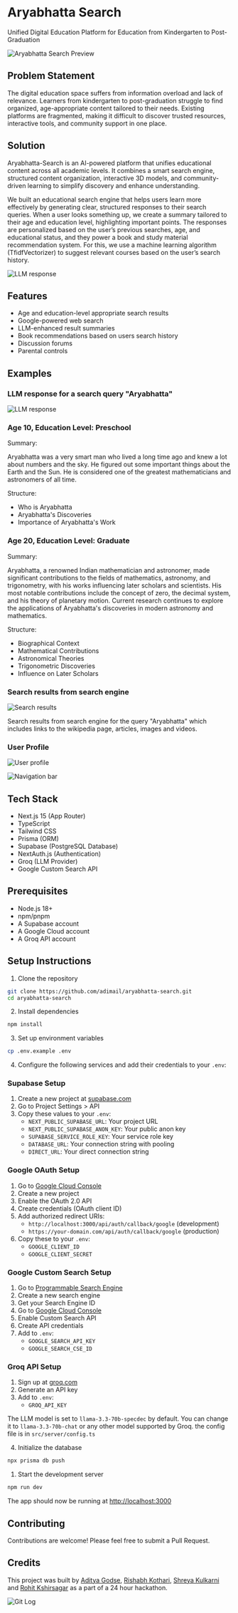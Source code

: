 # Aryabhatta Search

Unified Digital Education Platform for Education from Kindergarten to Post-Graduation

![Aryabhatta Search Preview](./public/preview.jpeg)

## Problem Statement

The digital education space suffers from information overload and lack of relevance. Learners from kindergarten to post-graduation struggle to find organized, age-appropriate content tailored to their needs. Existing platforms are fragmented, making it difficult to discover trusted resources, interactive tools, and community support in one place.

## Solution

Aryabhatta-Search is an AI-powered platform that unifies educational content across all academic levels. It combines a smart search engine, structured content organization, interactive 3D models, and community-driven learning to simplify discovery and enhance understanding.

We built an educational search engine that helps users learn more effectively by generating clear, structured responses to their search queries. When a user looks something up, we create a summary tailored to their age and education level, highlighting important points. The responses are personalized based on the user’s previous searches, age, and educational status, and they power a book and study material recommendation system. For this, we use a machine learning algorithm (TfidfVectorizer) to suggest relevant courses based on the user’s search history.

![LLM response](./public/llm.jpeg)

## Features

- Age and education-level appropriate search results
- Google-powered web search
- LLM-enhanced result summaries
- Book recommendations based on users search history
- Discussion forums
- Parental controls

## Examples

### LLM response for a search query "Aryabhatta"

![LLM response](./public/wow.jpeg)

### Age 10, Education Level: Preschool

Summary:

Aryabhatta was a very smart man who lived a long time ago and knew a lot about numbers and the sky. He figured out some important things about the Earth and the Sun. He is considered one of the greatest mathematicians and astronomers of all time.

Structure:

- Who is Aryabhatta
- Aryabhatta's Discoveries
- Importance of Aryabhatta's Work

### Age 20, Education Level: Graduate

Summary:

Aryabhatta, a renowned Indian mathematician and astronomer, made significant contributions to the fields of mathematics, astronomy, and trigonometry, with his works influencing later scholars and scientists. His most notable contributions include the concept of zero, the decimal system, and his theory of planetary motion. Current research continues to explore the applications of Aryabhatta's discoveries in modern astronomy and mathematics.

Structure:

- Biographical Context
- Mathematical Contributions
- Astronomical Theories
- Trigonometric Discoveries
- Influence on Later Scholars

### Search results from search engine

![Search results](./public/aryabhatta.jpeg)

Search results from search engine for the query "Aryabhatta" which includes links to the wikipedia page, articles, images and videos.

### User Profile

![User profile](./public/user.jpeg)

![Navigation bar](./public/nav.jpeg)

## Tech Stack

- Next.js 15 (App Router)
- TypeScript
- Tailwind CSS
- Prisma (ORM)
- Supabase (PostgreSQL Database)
- NextAuth.js (Authentication)
- Groq (LLM Provider)
- Google Custom Search API

## Prerequisites

- Node.js 18+
- npm/pnpm
- A Supabase account
- A Google Cloud account
- A Groq API account

## Setup Instructions

1. Clone the repository

```bash
git clone https://github.com/adimail/aryabhatta-search.git
cd aryabhatta-search
```

2. Install dependencies

```bash
npm install
```

3. Set up environment variables

```bash
cp .env.example .env
```

4. Configure the following services and add their credentials to your `.env`:

### Supabase Setup

1. Create a new project at [supabase.com](https://supabase.com)
2. Go to Project Settings > API
3. Copy these values to your `.env`:
   - `NEXT_PUBLIC_SUPABASE_URL`: Your project URL
   - `NEXT_PUBLIC_SUPABASE_ANON_KEY`: Your public anon key
   - `SUPABASE_SERVICE_ROLE_KEY`: Your service role key
   - `DATABASE_URL`: Your connection string with pooling
   - `DIRECT_URL`: Your direct connection string

### Google OAuth Setup

1. Go to [Google Cloud Console](https://console.cloud.google.com)
2. Create a new project
3. Enable the OAuth 2.0 API
4. Create credentials (OAuth client ID)
5. Add authorized redirect URIs:
   - `http://localhost:3000/api/auth/callback/google` (development)
   - `https://your-domain.com/api/auth/callback/google` (production)
6. Copy these to your `.env`:
   - `GOOGLE_CLIENT_ID`
   - `GOOGLE_CLIENT_SECRET`

### Google Custom Search Setup

1. Go to [Programmable Search Engine](https://programmablesearchengine.google.com)
2. Create a new search engine
3. Get your Search Engine ID
4. Go to [Google Cloud Console](https://console.cloud.google.com)
5. Enable Custom Search API
6. Create API credentials
7. Add to `.env`:
   - `GOOGLE_SEARCH_API_KEY`
   - `GOOGLE_SEARCH_CSE_ID`

### Groq API Setup

1. Sign up at [groq.com](https://groq.com)
2. Generate an API key
3. Add to `.env`:
   - `GROQ_API_KEY`

The LLM model is set to `llama-3.3-70b-specdec` by default. You can change it to `llama-3.3-70b-chat` or any other model supported by Groq. the config file is in `src/server/config.ts`

4. Initialize the database

```bash
npx prisma db push
```

1. Start the development server

```bash
npm run dev
```

The app should now be running at [http://localhost:3000](http://localhost:3000)

## Contributing

Contributions are welcome! Please feel free to submit a Pull Request.

## Credits

This project was built by [Aditya Godse](https://github.com/adimail), [Rishabh Kothari](https://github.com/RishabhK103), [Shreya Kulkarni](https://github.com/Shreyakulkarni132) and [Rohit Kshirsagar](https://github.com/rohitkshirsagar19) as a part of a 24 hour hackathon.

![Git Log](./public/gitlog.jpeg)
